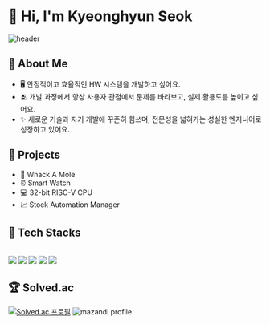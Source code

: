 # 👋 Hi, I'm Kyeonghyun Seok
![header](https://capsule-render.vercel.app/api?type=waving&color=gradient&customColorlList=10&height=200&text=KyeongHyun's%20Github&fontSize=50&animation=twinkling&fontAlign=68&fontAlignY=36)

## 🚀 About Me
- 🖥️ 안정적이고 효율적인 HW 시스템을 개발하고 싶어요.
- 🫂 개발 과정에서 항상 사용자 관점에서 문제를 바라보고, 실제 활용도를 높이고 싶어요.
- ✨ 새로운 기술과 자기 개발에 꾸준히 힘쓰며, 전문성을 넓혀가는 성실한 엔지니어로 성장하고 있어요.

## 📝 Projects
- 🦔 Whack A Mole
- ⏰ Smart Watch
- 💻 32-bit RISC-V CPU
- 📈 Stock Automation Manager

## 💾 Tech Stacks
</br><img src="https://img.shields.io/badge/C-A8B9CC?style=flat-square&logo=html5&logoColor=white"/>
<img src="https://img.shields.io/badge/C++-00599C?style=flat-square&logo=html5&logoColor=white"/>
<img src="https://img.shields.io/badge/python-3776AB?style=flat-square&logo=html5&logoColor=white"/>
<img src="https://img.shields.io/badge/Verilog-F37626?style=flat-square&logo=html5&logoColor=white"/>
<img src="https://img.shields.io/badge/SystemVerilog-EE4C2C?style=flat-square&logo=html5&logoColor=white"/>


## 🏆 Solved.ac
[![Solved.ac
프로필](http://mazassumnida.wtf/api/v2/generate_badge?boj=seokkyeong0)](https://solved.ac/seokkyeong0)
![mazandi profile](http://mazandi.herokuapp.com/api?handle=seokkyeong0&theme=warm)
